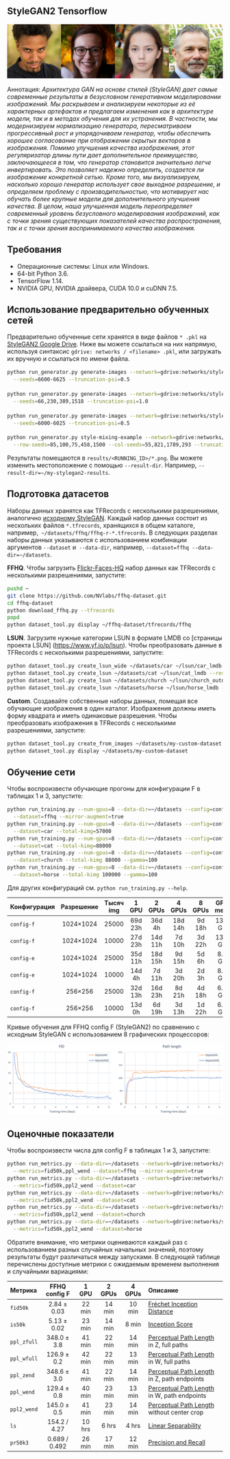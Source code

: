 ## StyleGAN2 Tensorflow

![Teaser image](./docs/stylegan2-teaser-1024x256.png)

Аннотация: *Архитектура GAN на основе стилей (StyleGAN) дает самые современные результаты в безусловном генеративном моделировании изображений. Мы раскрываем и анализируем некоторые из её характерных артефактов и предлагаем изменения как в архитектуре модели, так и в методах обучения для их устранения. В частности, мы модернизируем нормализацию генератора, пересматриваем прогрессивный рост и упорядочиваем генератор, чтобы обеспечить хорошее согласование при отображении скрытых векторов в изображения. Помимо улучшения качества изображения, этот регуляризатор длины пути дает дополнительное преимущество, заключающееся в том, что генератор становится значительно легче инвертировать. Это позволяет надежно определить, создается ли изображение конкретной сетью. Кроме того, мы визуализируем, насколько хорошо генератор использует свое выходное разрешение, и определяем проблему с производительностью, что мотивирует нас обучать более крупные модели для дополнительного улучшения качества. В целом, наша улучшенная модель переопределяет современный уровень безусловного моделирования изображений, как с точки зрения существующих показателей качества распространения, так и с точки зрения воспринимаемого качества изображения.*

## Требования

* Операционные системы: Linux или Windows.
* 64-bit Python 3.6.
* TensorFlow 1.14.
* NVIDIA GPU, NVIDIA драйвера, CUDA 10.0 и cuDNN 7.5.

## Использование предварительно обученных сетей

Предварительно обученные сети хранятся в виде файлов `* .pkl` на [StyleGAN2 Google Drive](https://drive.google.com/open?id=1QHc-yF5C3DChRwSdZKcx1w6K8JvSxQi7). Ниже вы можете ссылаться на них напрямую, используя синтаксис `gdrive: networks / <filename> .pkl`, или загружать их вручную и ссылаться по имени файла.

```.bash
python run_generator.py generate-images --network=gdrive:networks/stylegan2-ffhq-config-f.pkl \
  --seeds=6600-6625 --truncation-psi=0.5

python run_generator.py generate-images --network=gdrive:networks/stylegan2-ffhq-config-f.pkl \
  --seeds=66,230,389,1518 --truncation-psi=1.0

python run_generator.py generate-images --network=gdrive:networks/stylegan2-car-config-f.pkl \
  --seeds=6000-6025 --truncation-psi=0.5

python run_generator.py style-mixing-example --network=gdrive:networks/stylegan2-ffhq-config-f.pkl \
  --row-seeds=85,100,75,458,1500 --col-seeds=55,821,1789,293 --truncation-psi=1.0
```

Результаты помещаются в `results/<RUNNING_ID>/*.png`. Вы можете изменить местоположение с помощью `--result-dir`. Например, `--result-dir=~/my-stylegan2-results`.

## Подготовка датасетов

Наборы данных хранятся как TFRecords с несколькими разрешениями, аналогично [исходному StyleGAN](https://github.com/NVlabs/stylegan). Каждый набор данных состоит из нескольких файлов `*.tfrecords`, хранящихся в общем каталоге, например,` ~/datasets/ffhq/ffhq-r-*.tfrecords`. В следующих разделах наборы данных указываются с использованием комбинации аргументов `--dataset` и` --data-dir`, например, `--dataset=ffhq --data-dir=~/datasets`.

**FFHQ**. Чтобы загрузить [Flickr-Faces-HQ](https://github.com/NVlabs/ffhq-dataset) набор данных как TFRecords с несколькими разрешениями, запустите:

```.bash
pushd ~
git clone https://github.com/NVlabs/ffhq-dataset.git
cd ffhq-dataset
python download_ffhq.py --tfrecords
popd
python dataset_tool.py display ~/ffhq-dataset/tfrecords/ffhq
```

**LSUN**. Загрузите нужные категории LSUN в формате LMDB со [страницы проекта LSUN] (https://www.yf.io/p/lsun). Чтобы преобразовать данные в TFRecords с несколькими разрешениями, запустите:

```.bash
python dataset_tool.py create_lsun_wide ~/datasets/car ~/lsun/car_lmdb --width=512 --height=384
python dataset_tool.py create_lsun ~/datasets/cat ~/lsun/cat_lmdb --resolution=256
python dataset_tool.py create_lsun ~/datasets/church ~/lsun/church_outdoor_train_lmdb --resolution=256
python dataset_tool.py create_lsun ~/datasets/horse ~/lsun/horse_lmdb --resolution=256
```

**Custom**. Создавайте собственные наборы данных, помещая все обучающие изображения в один каталог. Изображения должны иметь форму квадрата и иметь одинаковые разрешения. Чтобы преобразовать изображения в TFRecords с несколькими разрешениями, запустите:

```.bash
python dataset_tool.py create_from_images ~/datasets/my-custom-dataset ~/my-custom-images
python dataset_tool.py display ~/datasets/my-custom-dataset
```

## Обучение сети

Чтобы воспроизвести обучающие прогоны для конфигурации F в таблицах 1 и 3, запустите:

```.bash
python run_training.py --num-gpus=8 --data-dir=~/datasets --config=config-f \
  --dataset=ffhq --mirror-augment=true
python run_training.py --num-gpus=8 --data-dir=~/datasets --config=config-f \
  --dataset=car --total-kimg=57000
python run_training.py --num-gpus=8 --data-dir=~/datasets --config=config-f \
  --dataset=cat --total-kimg=88000
python run_training.py --num-gpus=8 --data-dir=~/datasets --config=config-f \
  --dataset=church --total-kimg 88000 --gamma=100
python run_training.py --num-gpus=8 --data-dir=~/datasets --config=config-f \
  --dataset=horse --total-kimg 100000 --gamma=100
```

Для других конфигураций см. `python run_training.py --help`.

| Конфигурация  | Разрешение      | Тысяч img  | 1 GPU   | 2 GPUs  | 4 GPUs  | 8 GPUs | GPU mem |
| :------------ | :-------------: | :--------: | :-----: | :-----: | :-----: | :----: | :-----: |
| `config-f`    | 1024&times;1024 | 25000      | 69d 23h | 36d 4h  | 18d 14h | 9d 18h | 13.3 GB |
| `config-f`    | 1024&times;1024 | 10000      | 27d 23h | 14d 11h | 7d 10h  | 3d 22h | 13.3 GB |
| `config-e`    | 1024&times;1024 | 25000      | 35d 11h | 18d 15h | 9d 15h  | 5d 6h  | 8.6 GB  |
| `config-e`    | 1024&times;1024 | 10000      | 14d 4h  | 7d 11h  | 3d 20h  | 2d 3h  | 8.6 GB  |
| `config-f`    | 256&times;256   | 25000      | 32d 13h | 16d 23h | 8d 21h  | 4d 18h | 6.4 GB  |
| `config-f`    | 256&times;256   | 10000      | 13d 0h  | 6d 19h  | 3d 13h  | 1d 22h | 6.4 GB  |

Кривые обучения для FFHQ config F (StyleGAN2) по сравнению с исходным StyleGAN с использованием 8 графических процессоров:

![Training curves](./docs/stylegan2-training-curves.png)

## Оценочные показатели

Чтобы воспроизвести числа для config F в таблицах 1 и 3, запустите:

```.bash
python run_metrics.py --data-dir=~/datasets --network=gdrive:networks/stylegan2-ffhq-config-f.pkl \
  --metrics=fid50k,ppl_wend --dataset=ffhq --mirror-augment=true
python run_metrics.py --data-dir=~/datasets --network=gdrive:networks/stylegan2-car-config-f.pkl \
  --metrics=fid50k,ppl2_wend --dataset=car
python run_metrics.py --data-dir=~/datasets --network=gdrive:networks/stylegan2-cat-config-f.pkl \
  --metrics=fid50k,ppl2_wend --dataset=cat
python run_metrics.py --data-dir=~/datasets --network=gdrive:networks/stylegan2-church-config-f.pkl \
  --metrics=fid50k,ppl2_wend --dataset=church
python run_metrics.py --data-dir=~/datasets --network=gdrive:networks/stylegan2-horse-config-f.pkl \
  --metrics=fid50k,ppl2_wend --dataset=horse
```

Обратите внимание, что метрики оцениваются каждый раз с использованием разных случайных начальных значений, поэтому результаты будут различаться между запусками. В следующей таблице перечислены доступные метрики с ожидаемым временем выполнения и случайными вариациями:

| Метрика     | FFHQ config F  | 1 GPU  | 2 GPUs  | 4 GPUs | Описание    |
| :---------- | :------------: | :----: | :-----: | :----: | :---------- |
| `fid50k`    | 2.84 &pm; 0.03 | 22 min | 14 min  | 10 min | [Fr&eacute;chet Inception Distance](https://arxiv.org/abs/1706.08500)
| `is50k`     | 5.13 &pm; 0.02 | 23 min | 14 min  | 8 min  | [Inception Score](https://arxiv.org/abs/1606.03498)
| `ppl_zfull` | 348.0 &pm; 3.8 | 41 min | 22 min  | 14 min | [Perceptual Path Length](https://arxiv.org/abs/1812.04948) in Z, full paths
| `ppl_wfull` | 126.9 &pm; 0.2 | 42 min | 22 min  | 13 min | [Perceptual Path Length](https://arxiv.org/abs/1812.04948) in W, full paths
| `ppl_zend`  | 348.6 &pm; 3.0 | 41 min | 22 min  | 14 min | [Perceptual Path Length](https://arxiv.org/abs/1812.04948) in Z, path endpoints
| `ppl_wend`  | 129.4 &pm; 0.8 | 40 min | 23 min  | 13 min | [Perceptual Path Length](https://arxiv.org/abs/1812.04948) in W, path endpoints
| `ppl2_wend` | 145.0 &pm; 0.5 | 41 min | 23 min  | 14 min | [Perceptual Path Length](https://arxiv.org/abs/1812.04948) without center crop
| `ls`        | 154.2 / 4.27   | 10 hrs | 6 hrs   | 4 hrs  | [Linear Separability](https://arxiv.org/abs/1812.04948)
| `pr50k3`    | 0.689 / 0.492  | 26 min | 17 min  | 12 min | [Precision and Recall](https://arxiv.org/abs/1904.06991)


